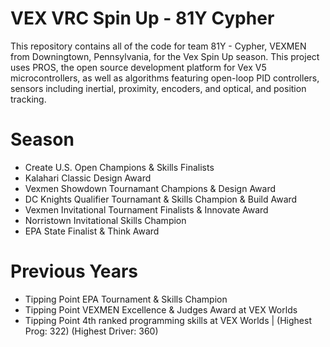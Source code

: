 # VEX VRC Spin Up - 81Y Cypher
This repository contains all of the code for team 81Y - Cypher, VEXMEN from Downingtown, Pennsylvania, 
for the Vex Spin Up season. This project uses PROS, the open source development platform for 
Vex V5 microcontrollers, as well as algorithms featuring open-loop PID controllers, sensors including 
inertial, proximity, encoders, and optical, and position tracking.
# Season
* Create U.S. Open Champions & Skills Finalists
* Kalahari Classic Design Award
* Vexmen Showdown Tournamant Champions & Design Award
* DC Knights Qualifier Tournamant & Skills Champion & Build Award
* Vexmen Invitational Tournament Finalists & Innovate Award
* Norristown Invitational Skills Champion
* EPA State Finalist & Think Award
# Previous Years
* Tipping Point EPA Tournament & Skills Champion
* Tipping Point VEXMEN Excellence & Judges Award at VEX Worlds
* Tipping Point 4th ranked programming skills at VEX Worlds | (Highest Prog: 322) (Highest Driver: 360)
